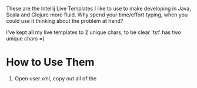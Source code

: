These are the Intellij Live Templates I like to use to make developing in Java, Scala and Clojure more fluid.  Why spend your time/effort typing, when you could use it thinking about the problem at hand?

I've kept all my live templates to 2 unique chars, to be clear 'tst' has two unique chars =)

How to Use Them
===============

1. Open user.xml, copy out all of the <template> nodes, out of the <templateSet>

2. Go to ~/.IdeaC10/config/templates/user.xml (on Windows, the .Idea[xyz] folder is probably in your home directory, but I haven't checked.  Also, it will have a slightly different name depending on version number, or whether you are using Community edition or Ultimate edition.

3. To ~/.IdeaC10/config/templates/user.xml append my <template> nodea to your <templateSet> node, and save.

4. Enjoy the goodness.

Java Templates
==============
gw
given($MOCK_OBJECT$.$METHOD$($ARGS$)).willReturn($RETURN_VALUE$);

sc
public static class $CLASS_NAME$ { $CODE$ }

a lot more to come, from my work machine.

Clojure Templates
=================
d
(def $NAME$ $EXPR$)

pd
(def ^{:private true} $NAME$ $EXPR$)

f
(defn $NAME$ [$ARGS$] $EXPR$)

pf
(defn- $NAME$ [$ARGS$] $EXPR$)

Scala Templates
===============
coming soon...
